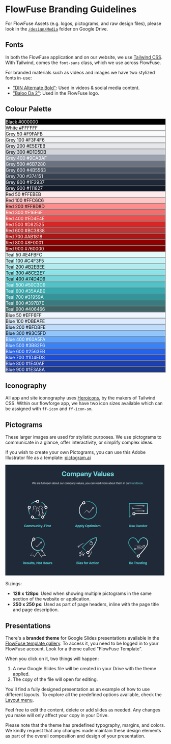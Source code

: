 # FlowFuse Branding Guidelines

For FlowFuse Assets (e.g. logos, pictograms, and raw design files), please look in the [`/design/Media`](https://drive.google.com/drive/u/1/folders/1guBnBUrIiRXuK6vsik_NIXIhtE1cZRRa) folder on Google Drive.
## Fonts

In both the FlowFuse application and on our website, we use [Tailwind CSS](https://tailwindcss.com/). With Tailwind, comes the `font-sans` class, which we use across FlowFuse.

For branded materials such as videos and images we have two stylized fonts in-use:

- ["DIN Alternate Bold"](https://fontsgeek.com/fonts/DIN-Alternate-Bold): Used in videos & social media content.
- ["Baloo Da 2"](https://fonts.google.com/specimen/Baloo+Da+2): Used in the FlowFuse logo.
## Colour Palette

<div class="space-y-6">
    <div class="grid gap-x-2 grid-cols-2">
        <div class="flex justify-between px-3 py-1.5 rounded" style="border: 1px solid grey; background-color: black; color: white;">
            <span>Black</span>
            <span class="font-mono">#000000</span>
        </div>
        <div class="flex justify-between px-3 py-1.5 rounded" style="border: 1px solid grey; background-color: white; color: black;">
            <span>White</span>
            <span class="font-mono">#FFFFFF</span>
        </div>
    </div>
    <div class="grid gap-2 grid-cols-2">
        <div class="flex justify-between px-3 py-1.5 rounded" style="border: 1px solid grey; background-color: #F9FAFB; color: black;">
            <span>Grey 50</span>
            <span class="font-mono">#F9FAFB</span>
        </div>
        <div class="flex justify-between px-3 py-1.5 rounded" style="border: 1px solid grey; background-color: #F3F4F6; color: black;">
            <span>Grey 100</span>
            <span class="font-mono">#F3F4F6</span>
        </div>
        <div class="flex justify-between px-3 py-1.5 rounded" style="border: 1px solid grey; background-color: #E5E7EB; color: black;">
            <span>Grey 200</span>
            <span class="font-mono">#E5E7EB</span>
        </div>
        <div class="flex justify-between px-3 py-1.5 rounded" style="border: 1px solid grey; background-color: #D1D5DB; color: black;">
            <span>Grey 300</span>
            <span class="font-mono">#D1D5DB</span>
        </div>
        <div class="flex justify-between px-3 py-1.5 rounded" style="border: 1px solid grey; background-color: #9CA3AF; color: white;">
            <span>Grey 400</span>
            <span class="font-mono">#9CA3AF</span>
        </div>
        <div class="flex justify-between px-3 py-1.5 rounded" style="border: 1px solid grey; background-color: #6B7280; color: white;">
            <span>Grey 500</span>
            <span class="font-mono">#6B7280</span>
        </div>
        <div class="flex justify-between px-3 py-1.5 rounded" style="border: 1px solid grey; background-color: #4B5563; color: white;">
            <span>Grey 600</span>
            <span class="font-mono">#4B5563</span>
        </div>
        <div class="flex justify-between px-3 py-1.5 rounded" style="border: 1px solid grey; background-color: #374151; color: white;">
            <span>Grey 700</span>
            <span class="font-mono">#374151</span>
        </div>
        <div class="flex justify-between px-3 py-1.5 rounded" style="border: 1px solid grey; background-color: #1F2937; color: white;">
            <span>Grey 800</span>
            <span class="font-mono">#1F2937</span>
        </div>
        <div class="flex justify-between px-3 py-1.5 rounded" style="border: 1px solid grey; background-color: #111827; color: white;">
            <span>Grey 900</span>
            <span class="font-mono">#111827</span>
        </div>
    </div>
    <div class="grid gap-2 grid-cols-2">
        <div class="flex justify-between px-3 py-1.5 rounded" style="border: 1px solid grey; background-color: #FFEBEB; color: black;">
            <span>Red 50</span>
            <span class="font-mono">#FFEBEB</span>
        </div>
        <div class="flex justify-between px-3 py-1.5 rounded" style="border: 1px solid grey; background-color: #FFC6C6; color: black;">
            <span>Red 100</span>
            <span class="font-mono">#FFC6C6</span>
        </div>
        <div class="flex justify-between px-3 py-1.5 rounded" style="border: 1px solid grey; background-color: #FF8D8D; color: black;">
            <span>Red 200</span>
            <span class="font-mono">#FF8D8D</span>
        </div>
        <div class="flex justify-between px-3 py-1.5 rounded" style="border: 1px solid grey; background-color: #F16F6F; color: white;">
            <span>Red 300</span>
            <span class="font-mono">#F16F6F</span>
        </div>
        <div class="flex justify-between px-3 py-1.5 rounded" style="border: 1px solid grey; background-color: #ED4E4E; color: white;">
            <span>Red 400</span>
            <span class="font-mono">#ED4E4E</span>
        </div>
        <div class="flex justify-between px-3 py-1.5 rounded" style="border: 1px solid grey; background-color: #D82525; color: white;">
            <span>Red 500</span>
            <span class="font-mono">#D82525</span>
        </div>
        <div class="flex justify-between px-3 py-1.5 rounded" style="border: 1px solid grey; background-color: #BC3838; color: white;">
            <span>Red 600</span>
            <span class="font-mono">#BC3838</span>
        </div>
        <div class="flex justify-between px-3 py-1.5 rounded" style="border: 1px solid grey; background-color: #AB1818; color: white;">
            <span>Red 700</span>
            <span class="font-mono">#AB1818</span>
        </div>
        <div class="flex justify-between px-3 py-1.5 rounded" style="border: 1px solid grey; background-color: #8F0001; color: white;">
            <span>Red 800</span>
            <span class="font-mono">#8F0001</span>
        </div>
        <div class="flex justify-between px-3 py-1.5 rounded" style="border: 1px solid grey; background-color: #760000; color: white;">
            <span>Red 900</span>
            <span class="font-mono">#760000</span>
        </div>
    </div>
    <div class="grid gap-2 grid-cols-2">
        <div class="flex justify-between px-3 py-1.5 rounded" style="border: 1px solid grey; background-color: #E4FBFC; color: black;">
            <span>Teal 50</span>
            <span class="font-mono">#E4FBFC</span>
        </div>
        <div class="flex justify-between px-3 py-1.5 rounded" style="border: 1px solid grey; background-color: #C4F3F5; color: black;">
            <span>Teal 100</span>
            <span class="font-mono">#C4F3F5</span>
        </div>
        <div class="flex justify-between px-3 py-1.5 rounded" style="border: 1px solid grey; background-color: #B2EBEE; color: black;">
            <span>Teal 200</span>
            <span class="font-mono">#B2EBEE</span>
        </div>
        <div class="flex justify-between px-3 py-1.5 rounded" style="border: 1px solid grey; background-color: #8CE2E7; color: black;">
            <span>Teal 300</span>
            <span class="font-mono">#8CE2E7</span>
        </div>
        <div class="flex justify-between px-3 py-1.5 rounded" style="border: 1px solid grey; background-color: #74D4D9; color: black;">
            <span>Teal 400</span>
            <span class="font-mono">#74D4D9</span>
        </div>
        <div class="flex justify-between px-3 py-1.5 rounded" style="border: 1px solid grey; background-color: #50C3C9; color: white;">
            <span>Teal 500</span>
            <span class="font-mono">#50C3C9</span>
        </div>
        <div class="flex justify-between px-3 py-1.5 rounded" style="border: 1px solid grey; background-color: #35AAB0; color: white;">
            <span>Teal 600</span>
            <span class="font-mono">#35AAB0</span>
        </div>
        <div class="flex justify-between px-3 py-1.5 rounded" style="border: 1px solid grey; background-color: #31959A; color: white;">
            <span>Teal 700</span>
            <span class="font-mono">#31959A</span>
        </div>
        <div class="flex justify-between px-3 py-1.5 rounded" style="border: 1px solid grey; background-color: #397B7E; color: white;">
            <span>Teal 800</span>
            <span class="font-mono">#397B7E</span>
        </div>
        <div class="flex justify-between px-3 py-1.5 rounded" style="border: 1px solid grey; background-color: #406466; color: white;">
            <span>Teal 900</span>
            <span class="font-mono">#406466</span>
        </div>
    </div>
    <div class="grid gap-2 grid-cols-2">
        <div class="flex justify-between px-3 py-1.5 rounded" style="border: 1px solid grey; background-color: #EFF6FF; color: black;">
            <span>Blue 50</span>
            <span class="font-mono">#EFF6FF</span>
        </div> 
        <div class="flex justify-between px-3 py-1.5 rounded" style="border: 1px solid grey; background-color: #DBEAFE; color: black;">
            <span>Blue 100</span>
            <span class="font-mono">#DBEAFE</span>
        </div>
        <div class="flex justify-between px-3 py-1.5 rounded" style="border: 1px solid grey; background-color: #BFDBFE; color: black;">
            <span>Blue 200</span>
            <span class="font-mono">#BFDBFE</span>
        </div>
        <div class="flex justify-between px-3 py-1.5 rounded" style="border: 1px solid grey; background-color: #93C5FD; color: black;">
            <span>Blue 300</span>
            <span class="font-mono">#93C5FD</span>
        </div>
        <div class="flex justify-between px-3 py-1.5 rounded" style="border: 1px solid grey; background-color: #60A5FA; color: white;">
            <span>Blue 400</span>
            <span class="font-mono">#60A5FA</span>
        </div>
        <div class="flex justify-between px-3 py-1.5 rounded" style="border: 1px solid grey; background-color: #3B82F6; color: white;">
            <span>Blue 500</span>
            <span class="font-mono">#3B82F6</span>
        </div>
        <div class="flex justify-between px-3 py-1.5 rounded" style="border: 1px solid grey; background-color: #2563EB; color: white;">
            <span>Blue 600</span>
            <span class="font-mono">#2563EB</span>
        </div>
        <div class="flex justify-between px-3 py-1.5 rounded" style="border: 1px solid grey; background-color: #1D4ED8; color: white;">
            <span>Blue 700</span>
            <span class="font-mono">#1D4ED8</span>
        </div>
        <div class="flex justify-between px-3 py-1.5 rounded" style="border: 1px solid grey; background-color: #1E40AF; color: white;">
            <span>Blue 800</span>
            <span class="font-mono">#1E40AF</span>
        </div>
        <div class="flex justify-between px-3 py-1.5 rounded" style="border: 1px solid grey; background-color: #1E3A8A; color: white;">
            <span>Blue 900</span>
            <span class="font-mono">#1E3A8A</span>
        </div>
    </div>
</div>

## Iconography

All app and site iconography uses [Heroicons](https://heroicons.com/), by the makers of Tailwind CSS. Within our flowforge app, we have two icon sizes available which can be assigned with `ff-icon` and `ff-icon-sm`.

## Pictograms

These larger images are used for stylistic purposes. We use pictograms to communicate in a glance, offer interactivity, or simplify complex ideas.

If you wish to create your own Pictograms, you can use this Adobe Illustrator file as a template:
[pictogram.ai](https://drive.google.com/drive/u/1/folders/1guBnBUrIiRXuK6vsik_NIXIhtE1cZRRa)

<img width="500" alt="An example showing how Pictograms are used in the 'Company Values' section of the FlowFuse website" src="../images/pictograms_example.png">

Sizings:

- **128 x 128px**: Used when showing multiple pictograms in the same section of the website or application.
- **250 x 250 px:** Used as part of page headers, inline with the page title and page description.

## Presentations

There's a **branded theme** for Google Slides presentations available in the [FlowFuse template gallery](https://docs.google.com/presentation/u/0/?tgif=d&ftv=1). To access it, you need to be logged in to your FlowFuse account. Look for a theme called "FlowFuse Template".

When you click on it, two things will happen:   
1. A new Google Slides file will be created in your Drive with the theme applied.
2. The copy of the file will open for editing.

You'll find a fully designed presentation as an example of how to use different layouts. To explore all the predefined options available, check the [Layout menu](https://support.google.com/docs/answer/1705254?hl=en&ref_topic=19434&sjid=8039782987794605660-EU#zippy=%2Cchange-layout:~:text=your%20theme%20colors-,Change%20layout,-A%20layout%20is).

Feel free to edit the content, delete or add slides as needed. Any changes you make will only affect your copy in your Drive.

Please note that the theme has predefined typography, margins, and colors. We kindly request that any changes made maintain these design elements as part of the overall composition and design of your presentation.